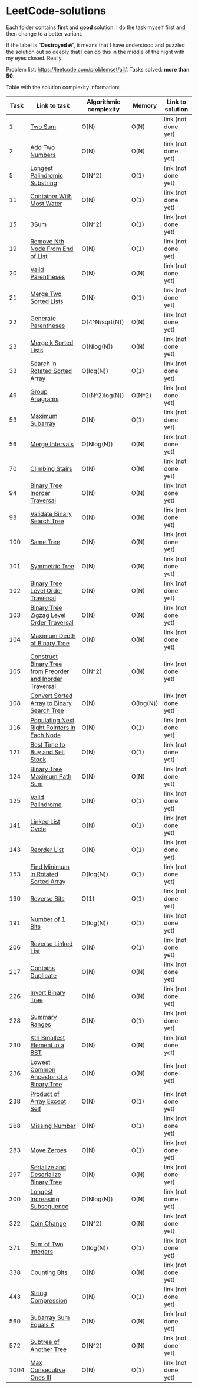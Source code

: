 # LeetCode-solutions

Each folder contains **first** and **good** solution. I do the task myself first and then change to a better variant.

If the label is "**Destroyed 🔥**", it means that I have understood and puzzled the solution out so deeply that I can do this in the middle of the night with my eyes closed. Really.

Problem list: https://leetcode.com/problemset/all/. Tasks solved: **more than 50**.

Table with the solution complexity information:

| Task | Link to task                                                                                                                   | Algorithmic complexity |    Memory    |   Link to solution   |
| ---- | ------------------------------------------------------------------------------------------------------------------------------ | ---------------------- | ------------ | -------------------- |
| 1    | [Two Sum](https://leetcode.com/problems/two-sum/)                                                                              | O(N)                   | O(N)         | link (not done yet)  |
| 2    | [Add Two Numbers](https://leetcode.com/problems/add-two-numbers/)                                                              | O(N)                   | O(N)         | link (not done yet)  |
| 5    | [Longest Palindromic Substring](https://leetcode.com/problems/longest-palindromic-substring/)                                  | O(N^2)                 | O(1)         | link (not done yet)  |
| 11   | [Container With Most Water](https://leetcode.com/problems/container-with-most-water/)                                          | O(N)                   | O(1)         | link (not done yet)  |
| 15   | [3Sum](https://leetcode.com/problems/3sum/)                                                                                    | O(N^2)                 | O(1)         | link (not done yet)  |
| 19   | [Remove Nth Node From End of List](https://leetcode.com/problems/remove-nth-node-from-end-of-list/)                            | O(N)                   | O(1)         | link (not done yet)  |
| 20   | [Valid Parentheses](https://leetcode.com/problems/valid-parentheses/)                                                          | O(N)                   | O(N)         | link (not done yet)  |
| 21   | [Merge Two Sorted Lists](https://leetcode.com/problems/merge-two-sorted-lists/)                                                | O(N)                   | O(1)         | link (not done yet)  |
| 22   | [Generate Parentheses](https://leetcode.com/problems/generate-parentheses/)                                                    | O(4^N/sqrt(N))         | O(N)         | link (not done yet)  |
| 23   | [Merge k Sorted Lists](https://leetcode.com/problems/merge-k-sorted-lists/)                                                    | O(Nlog(N))             | O(N)         | link (not done yet)  |
| 33   | [Search in Rotated Sorted Array](https://leetcode.com/problems/search-in-rotated-sorted-array/)                                | O(log(N))              | O(1)         | link (not done yet)  |
| 49   | [Group Anagrams](https://leetcode.com/problems/group-anagrams/)                                                                | O((N^2)log(N))         | O(N^2)       | link (not done yet)  |
| 53   | [Maximum Subarray](https://leetcode.com/problems/maximum-subarray/)                                                            | O(N)                   | O(1)         | link (not done yet)  |
| 56   | [Merge Intervals](https://leetcode.com/problems/merge-intervals/)                                                              | O(Nlog(N))             | O(N)         | link (not done yet)  |
| 70   | [Climbing Stairs](https://leetcode.com/problems/climbing-stairs/)                                                              | O(N)                   | O(N)         | link (not done yet)  |
| 94   | [Binary Tree Inorder Traversal](https://leetcode.com/problems/binary-tree-inorder-traversal/)                                  | O(N)                   | O(N)         | link (not done yet)  |
| 98   | [Validate Binary Search Tree](https://leetcode.com/problems/validate-binary-search-tree/)                                      | O(N)                   | O(N)         | link (not done yet)  |
| 100  | [Same Tree](https://leetcode.com/problems/same-tree/)                                                                          | O(N)                   | O(N)         | link (not done yet)  |
| 101  | [Symmetric Tree](https://leetcode.com/problems/symmetric-tree/)                                                                | O(N)                   | O(N)         | link (not done yet)  |
| 102  | [Binary Tree Level Order Traversal](https://leetcode.com/problems/binary-tree-level-order-traversal/)                          | O(N)                   | O(N)         | link (not done yet)  |
| 103  | [Binary Tree Zigzag Level Order Traversal](https://leetcode.com/problems/binary-tree-zigzag-level-order-traversal/)            | O(N)                   | O(N)         | link (not done yet)  |
| 104  | [Maximum Depth of Binary Tree](https://leetcode.com/problems/maximum-depth-of-binary-tree/)                                    | O(N)                   | O(N)         | link (not done yet)  |
| 105  | [Construct Binary Tree from Preorder and Inorder Traversal](https://leetcode.com/problems/constreorder-and-inorder-traversal/) | O(N^2)                 | O(N)         | link (not done yet)  |
| 108  | [Convert Sorted Array to Binary Search Tree](https://leetcode.com/problems/convert-sorted-array-to-binary-search-tree/)        | O(N)                   | O(log(N))    | link (not done yet)  |
| 116  | [Populating Next Right Pointers in Each Node](https://leetcode.com/problems/populat-in-each-node/)                             | O(N)                   | O(1)         | link (not done yet)  |
| 121  | [Best Time to Buy and Sell Stock](https://leetcode.com/problems/best-time-to-buy-and-sell-stock/)                              | O(N)                   | O(1)         | link (not done yet)  |
| 124  | [Binary Tree Maximum Path Sum](https://leetcode.com/problems/binary-tree-maximum-path-sum/)                                    | O(N)                   | O(N)         | link (not done yet)  |
| 125  | [Valid Palindrome](https://leetcode.com/problems/valid-palindrome/)                                                            | O(N)                   | O(1)         | link (not done yet)  |
| 141  | [Linked List Cycle](https://leetcode.com/problems/linked-list-cycle/)                                                          | O(N)                   | O(1)         | link (not done yet)  |
| 143  | [Reorder List](https://leetcode.com/problems/reorder-list/)                                                                    | O(N)                   | O(1)         | link (not done yet)  |
| 153  | [Find Minimum in Rotated Sorted Array](https://leetcode.com/problems/find-minimum-in-rotated-sorted-array/)                    | O(log(N))              | O(1)         | link (not done yet)  |
| 190  | [Reverse Bits](https://leetcode.com/problems/reverse-bits/)                                                                    | O(1)                   | O(1)         | link (not done yet)  |
| 191  | [Number of 1 Bits](https://leetcode.com/problems/number-of-1-bits/)                                                            | O(log(N))              | O(1)         | link (not done yet)  |
| 206  | [Reverse Linked List](https://leetcode.com/problems/reverse-linked-list/)                                                      | O(N)                   | O(1)         | link (not done yet)  |
| 217  | [Contains Duplicate](https://leetcode.com/problems/contains-duplicate/)                                                        | O(N)                   | O(N)         | link (not done yet)  |
| 226  | [Invert Binary Tree](https://leetcode.com/problems/invert-binary-tree/)                                                        | O(N)                   | O(N)         | link (not done yet)  |
| 228  | [Summary Ranges](https://leetcode.com/problems/summary-ranges/)                                                                | O(N)                   | O(1)         | link (not done yet)  |
| 230  | [Kth Smallest Element in a BST](https://leetcode.com/problems/kth-smallest-element-in-a-bst/)                                  | O(N)                   | O(N)         | link (not done yet)  |
| 236  | [Lowest Common Ancestor of a Binary Tree](https://leetcode.com/problems/lowest-common-ancestor-of-a-binary-tree/)              | O(N)                   | O(N)         | link (not done yet)  |
| 238  | [Product of Array Except Self](https://leetcode.com/problems/product-of-array-except-self/)                                    | O(N)                   | O(1)         | link (not done yet)  |
| 268  | [Missing Number](https://leetcode.com/problems/missing-number/)                                                                | O(N)                   | O(1)         | link (not done yet)  |
| 283  | [Move Zeroes](https://leetcode.com/problems/move-zeroes/)                                                                      | O(N)                   | O(1)         | link (not done yet)  |
| 297  | [Serialize and Deserialize Binary Tree](https://leetcode.com/problems/serialize-and-deserialize-binary-tree/)                  | O(N)                   | O(N)         | link (not done yet)  |
| 300  | [Longest Increasing Subsequence](https://leetcode.com/problems/longest-increasing-subsequence/)                                | O(Nlog(N))             | O(N)         | link (not done yet)  |
| 322  | [Coin Change](https://leetcode.com/problems/coin-change/)                                                                      | O(N^2)                 | O(N)         | link (not done yet)  |
| 371  | [Sum of Two Integers](https://leetcode.com/problems/sum-of-two-integers/)                                                      | O(log(N))              | O(1)         | link (not done yet)  |
| 338  | [Counting Bits](https://leetcode.com/problems/counting-bits/)                                                                  | O(N)                   | O(N)         | link (not done yet)  |
| 443  | [String Compression](https://leetcode.com/problems/string-compression/)                                                        | O(N)                   | O(1)         | link (not done yet)  |
| 560  | [Subarray Sum Equals K](https://leetcode.com/problems/subarray-sum-equals-k/)                                                  | O(N)                   | O(N)         | link (not done yet)  |
| 572  | [Subtree of Another Tree](https://leetcode.com/problems/subtree-of-another-tree/)                                              | O(N^2)                 | O(N)         | link (not done yet)  |
| 1004 | [Max Consecutive Ones III](https://leetcode.com/problems/max-consecutive-ones-iii/)                                            | O(N)                   | O(1)         | link (not done yet)  |
